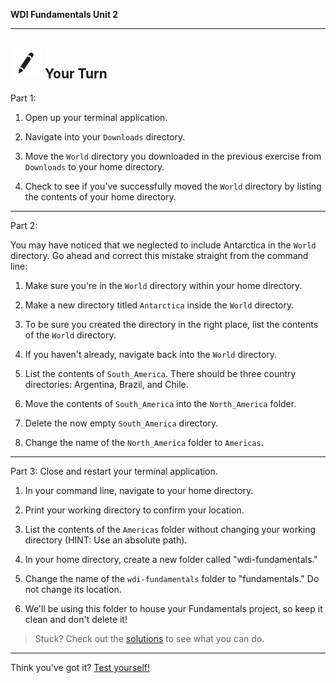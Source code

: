 **WDI Fundamentals Unit 2**

---

## ![Your Turn](../assets/exercise.png) Your Turn

Part 1:

1) Open up your terminal application.

2) Navigate into your `Downloads` directory.

3) Move the `World` directory you downloaded in the previous exercise from `Downloads` to your home directory.

4) Check to see if you've successfully moved the `World` directory by listing the contents of your home directory.

---

Part 2:

You may have noticed that we neglected to include Antarctica in the `World` directory. Go ahead and correct this mistake straight from the command line:

1) Make sure you're in the `World` directory within your home directory.

2) Make a new directory titled `Antarctica` inside the `World` directory.

3) To be sure you created the directory in the right place, list the contents of the `World` directory.

4) If you haven't already, navigate back into the `World` directory.

5) List the contents of `South_America`. There should be three country directories: Argentina, Brazil, and Chile.

7) Move the contents of `South_America` into the `North_America` folder.

8) Delete the now empty `South_America` directory.

9) Change the name of the `North_America` folder to `Americas`.

---

Part 3:
Close and restart your terminal application.

1) In your command line, navigate to your home directory.

2) Print your working directory to confirm your location.

3) List the contents of the `Americas` folder without changing your working directory (HINT: Use an absolute path).

4) In your home directory, create a new folder called "wdi-fundamentals."

5) Change the name of the `wdi-fundamentals` folder to "fundamentals." Do not change its location.

6) We'll be using this folder to house your Fundamentals project, so keep it clean and don't delete it!


> Stuck? Check out the [solutions](../exercise-solutions.md#controlling-files-with-command-line) to see what you can do.


---

Think you've got it? [Test yourself!](developer-tools-quiz-a.md)
